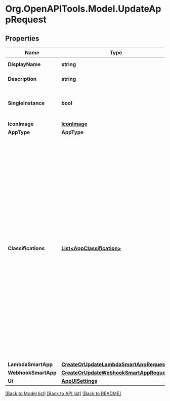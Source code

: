 # Org.OpenAPITools.Model.UpdateAppRequest
## Properties

Name | Type | Description | Notes
------------ | ------------- | ------------- | -------------
**DisplayName** | **string** | A default display name for an app.  | 
**Description** | **string** | A default description for an app.  | 
**SingleInstance** | **bool** | Inform the installation systems that a particular app can only be installed once within a user&#39;s account.  | [optional] [default to false]
**IconImage** | [**IconImage**](IconImage.md) |  | [optional] 
**AppType** | **AppType** |  | 
**Classifications** | [**List&lt;AppClassification&gt;**](AppClassification.md) | An App maybe associated to many classifications.  A classification drives how the integration is presented to the user in the SmartThings mobile clients.  These classifications include: * AUTOMATION - Denotes an integration that should display under the \&quot;Automation\&quot; tab in mobile clients. * SERVICE - Denotes an integration that is classified as a \&quot;Service\&quot;. * DEVICE - Denotes an integration that should display under the \&quot;Device\&quot; tab in mobile clients. * CONNECTED_SERVICE - Denotes an integration that should display under the \&quot;Connected Services\&quot; menu in mobile clients. * HIDDEN - Denotes an integration that should not display in mobile clients  | 
**LambdaSmartApp** | [**CreateOrUpdateLambdaSmartAppRequest**](CreateOrUpdateLambdaSmartAppRequest.md) |  | [optional] 
**WebhookSmartApp** | [**CreateOrUpdateWebhookSmartAppRequest**](CreateOrUpdateWebhookSmartAppRequest.md) |  | [optional] 
**Ui** | [**AppUISettings**](AppUISettings.md) |  | [optional] 

[[Back to Model list]](../README.md#documentation-for-models) [[Back to API list]](../README.md#documentation-for-api-endpoints) [[Back to README]](../README.md)

